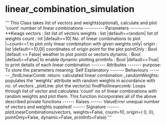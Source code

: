 # linear_combination_simulation
'''     This Class takes list of vectors and weights(optional), calculate and plot 'count' number of linear combinations         ----------         Parameters         ----------         **Kwags          vectors   : list             list of vectors          weights   : list |default==random|             list of weights          count     : int  |default==10|             No. of linear combinations to plot             |~count&lt;=1 to plot only linear combination with given weights only|          origin    : list |default==(0,0)|             coordinates of origin point for the plot          pointOnly : Bool |default == False|             weather to plot points or vectors          dynamic   : Bool |default==False|             to enable dynamic plotting          printInfo : Bool |default==True|             to print details of each linear combination          -------         Attributes         -------         purpose:             To store the parameters          meaning:             Self Explanatory          -------         Behaviours         -------         _findLinearComb:             return:                 calculated linear combination          _randomWeights:             populates the 'weights' attribute with random weights in accordance with no. of vectors          _plotLine:             plot the vector(s)          findPlotlinearcomb:             Loops through list of vector and calculates 'count' no of linear combinations             with random weights and plot them. This function incorporates all of the above described             private functions          ------         Raises         ------         ValueError             unequal number of vectors and weights supplied!          ------         Signature         ------         plotLinearCombinations(vectors, weights=False, count=10, origin=(             0, 0), pointOnly=False, dynamic=False, printInfo=False)         '''
